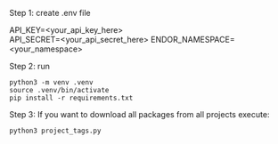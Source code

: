 Step 1: create .env file  

API_KEY=<your_api_key_here>  
API_SECRET=<your_api_secret_here>
ENDOR_NAMESPACE=<your_namespace>

Step 2: run

```
python3 -m venv .venv  
source .venv/bin/activate  
pip install -r requirements.txt  
```

Step 3:
If you want to download all packages from all projects execute:
```
python3 project_tags.py
```




